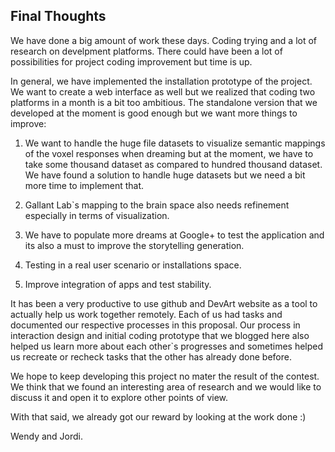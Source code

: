 ## Final Thoughts

We have done a big amount of work these days. Coding trying and a lot of research on develpment platforms. There could have been a lot of possibilities for project coding improvement but time is up. 

In general, we have implemented the installation prototype of the project. We want to create a web interface as well but we realized that coding two platforms in a month is a bit too ambitious. The standalone version that we developed at the moment is good enough but we want more things to improve:

1. We want to handle the huge file datasets to visualize semantic mappings of the voxel responses when dreaming but at the moment, we have to take some thousand dataset as compared to hundred thousand dataset. We have found a solution to handle huge datasets but we need a bit more time to implement that.

2. Gallant Lab`s mapping to the brain space also needs refinement especially in terms of visualization.

3. We have to populate more dreams at Google+ to test the application and its also a must to improve the storytelling generation.

4. Testing in a real user scenario or installations space.

5. Improve integration of apps and test stability.

It has been a very productive to use github and DevArt website as a tool to actually help us work together remotely. Each of us had tasks and documented our respective processes in this proposal.  Our process in interaction design and initial coding prototype that we blogged here also helped us learn more about each other`s progresses and sometimes helped us recreate or recheck tasks that the other has already done before.

We hope to keep developing this project no mater the result of the contest. We think that we found an interesting area of research and we would like to discuss it and open it to explore other points of view.

With that said, we already got our reward by looking at the work done :)

Wendy and Jordi.



